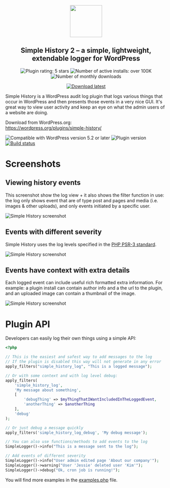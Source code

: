 <p align="center">
	<img width="100" height="100" src="https://raw.githubusercontent.com/bonny/WordPress-Simple-History/master/assets-wp-repo/icon.svg" alt="">
</p>

<h2 align="center">Simple History 2 – a simple, lightweight, extendable logger for WordPress</h2>

<p align="center">

<img src="https://img.shields.io/wordpress/plugin/r/simple-history.svg?style=for-the-badge" alt="Plugin rating: 5 stars" />

<img src="https://img.shields.io/wordpress/plugin/installs/simple-history?style=for-the-badge" alt="Number of active installs: over 100K">

<img src="https://img.shields.io/wordpress/plugin/dm/simple-history?style=for-the-badge" alt="Number of monthly downloads">

</p>
	
<p align="center">

<a href="https://wordpress.org/plugins/simple-history/">
<img src="https://img.shields.io/badge/Download_latest-2a2?style=for-the-badge" alt="Download latest" />
</a>

</p>

Simple History is a WordPress audit log plugin that logs various things that occur in WordPress and then presents those events in a very nice GUI. It's great way to view user activity and keep an eye on what the admin users of a website are doing.

Download from WordPress.org:  
https://wordpress.org/plugins/simple-history/

<img src="https://img.shields.io/wordpress/plugin/wp-version/simple-history?style=for-the-badge" alt="Compatible with WordPress version 5.2 or later" />

<img src="https://img.shields.io/wordpress/plugin/v/simple-history.svg?style=for-the-badge" alt="Plugin version" />

<a href="https://travis-ci.org/bonny/WordPress-Simple-History">
<img src="https://img.shields.io/travis/bonny/WordPress-Simple-History?style=for-the-badge" alt="Build status">
</a>

# Screenshots

## Viewing history events

This screenshot show the log view + it also shows the filter function in use: the log only shows event that
are of type post and pages and media (i.e. images & other uploads), and only events
initiated by a specific user.

![Simple History screenshot](https://ps.w.org/simple-history/assets/screenshot-1.png?rev=1)

## Events with different severity

Simple History uses the log levels specified in the [PHP PSR-3 standard](http://www.php-fig.org/psr/psr-3/).

![Simple History screenshot](https://ps.w.org/simple-history/assets/screenshot-2.png?rev=1096689)

## Events have context with extra details

Each logged event can include useful rich formatted extra information. For example: a plugin install can contain author info and a the url to the plugin, and an uploaded image can contain a thumbnail of the image.

![Simple History screenshot](http://ps.w.org/simple-history/assets/screenshot-3.png?rev=1096689)

# Plugin API

Developers can easily log their own things using a simple API:

```php
<?php

// This is the easiest and safest way to add messages to the log
// If the plugin is disabled this way will not generate in any error
apply_filters("simple_history_log", "This is a logged message");

// Or with some context and with log level debug:
apply_filters(
	'simple_history_log',
	'My message about something',
	[
		'debugThing' => $myThingThatIWantIncludedInTheLoggedEvent,
		'anotherThing' => $anotherThing
	],
	'debug'
);

// Or just debug a message quickly
apply_filters('simple_history_log_debug', 'My debug message');

// You can also use functions/methods to add events to the log
SimpleLogger()->info("This is a message sent to the log");

// Add events of different severity
SimpleLogger()->info("User admin edited page 'About our company'");
SimpleLogger()->warning("User 'Jessie' deleted user 'Kim'");
SimpleLogger()->debug("Ok, cron job is running!");
```

You will find more examples in the [examples.php](https://github.com/bonny/WordPress-Simple-History/blob/master/examples/examples.php) file.
